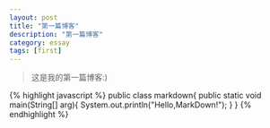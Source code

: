 ```yaml
---
layout: post
title: "第一篇博客"
description: "第一篇博客"
category: essay
tags: [first]
---
```


>这是我的第一篇博客:)

{% highlight javascript %}
public class markdown{
    public static void main(String[] arg){
    System.out.println("Hello,MarkDown!");
	}
}
{% endhighlight %}
